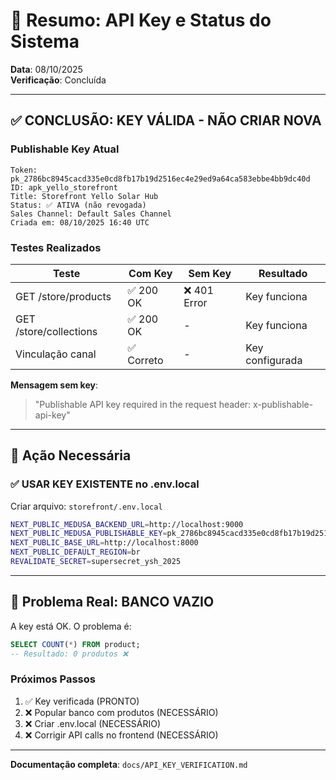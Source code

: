 # 🎯 Resumo: API Key e Status do Sistema

**Data**: 08/10/2025  
**Verificação**: Concluída

---

## ✅ CONCLUSÃO: KEY VÁLIDA - NÃO CRIAR NOVA

### Publishable Key Atual

```tsx
Token: pk_2786bc8945cacd335e0cd8fb17b19d2516ec4e29ed9a64ca583ebbe4bb9dc40d
ID: apk_yello_storefront
Title: Storefront Yello Solar Hub
Status: ✅ ATIVA (não revogada)
Sales Channel: Default Sales Channel
Criada em: 08/10/2025 16:40 UTC
```

### Testes Realizados

| Teste | Com Key | Sem Key | Resultado |
|-------|---------|---------|-----------|
| GET /store/products | ✅ 200 OK | ❌ 401 Error | Key funciona |
| GET /store/collections | ✅ 200 OK | - | Key funciona |
| Vinculação canal | ✅ Correto | - | Key configurada |

**Mensagem sem key**:
> "Publishable API key required in the request header: x-publishable-api-key"

---

## 🎯 Ação Necessária

### ✅ USAR KEY EXISTENTE no .env.local

Criar arquivo: `storefront/.env.local`

```bash
NEXT_PUBLIC_MEDUSA_BACKEND_URL=http://localhost:9000
NEXT_PUBLIC_MEDUSA_PUBLISHABLE_KEY=pk_2786bc8945cacd335e0cd8fb17b19d2516ec4e29ed9a64ca583ebbe4bb9dc40d
NEXT_PUBLIC_BASE_URL=http://localhost:8000
NEXT_PUBLIC_DEFAULT_REGION=br
REVALIDATE_SECRET=supersecret_ysh_2025
```

---

## 🔴 Problema Real: BANCO VAZIO

A key está OK. O problema é:

```sql
SELECT COUNT(*) FROM product;
-- Resultado: 0 produtos ❌
```

### Próximos Passos

1. ✅ Key verificada (PRONTO)
2. ❌ Popular banco com produtos (NECESSÁRIO)
3. ❌ Criar .env.local (NECESSÁRIO)
4. ❌ Corrigir API calls no frontend (NECESSÁRIO)

---

**Documentação completa**: `docs/API_KEY_VERIFICATION.md`
